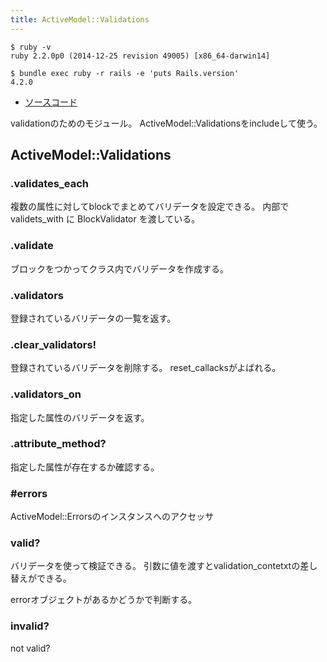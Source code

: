```yaml
---
title: ActiveModel::Validations
---
```


```
$ ruby -v
ruby 2.2.0p0 (2014-12-25 revision 49005) [x86_64-darwin14]
```

```
$ bundle exec ruby -r rails -e 'puts Rails.version'
4.2.0
```

* [ソースコード](https://github.com/rails/rails/blob/v4.2.0/activemodel/lib/active_model/validations.rb)

validationのためのモジュール。
ActiveModel::Validationsをincludeして使う。

## ActiveModel::Validations

### .validates_each

複数の属性に対してblockでまとめてバリデータを設定できる。
内部でvalidets_with に BlockValidator を渡している。

### .validate

ブロックをつかってクラス内でバリデータを作成する。

### .validators

登録されているバリデータの一覧を返す。

### .clear_validators!

登録されているバリデータを削除する。
reset_callacksがよばれる。

### .validators_on


指定した属性のバリデータを返す。

### .attribute_method?

指定した属性が存在するか確認する。

### #errors

ActiveModel::Errorsのインスタンスへのアクセッサ

### valid?

バリデータを使って検証できる。
引数に値を渡すとvalidation_contetxtの差し替えができる。

errorオブジェクトがあるかどうかで判断する。

### invalid?

not valid?
